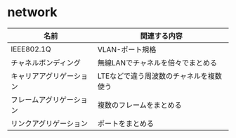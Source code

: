 
# network

|名前|関連する内容|
|---|---|
|IEEE802.1Q|VLAN-ポート規格|
|チャネルボンディング|無線LANでチャネルを倍々でまとめる|
|キャリアアグリゲーション|LTEなどで違う周波数のチャネルを複数使う|
|フレームアグリゲーション|複数のフレームをまとめる|
|リンクアグリゲーション|ポートをまとめる|



